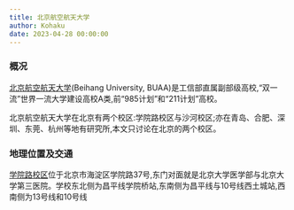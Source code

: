 ```yaml
---
title: 北京航空航天大学
author: Kohaku
date: 2023-04-28 00:00:00
---
```


### 概况

[北京航空航天大学](https://buaa.edu.cn)(Beihang University, BUAA)是工信部直属副部级高校,“双一流”世界一流大学建设高校A类,前“985计划”和“211计划”高校。

北京航空航天大学在北京有两个校区:学院路校区与沙河校区;亦在青岛、合肥、深圳、东莞、杭州等地有研究所,本文只讨论在北京的两个校区。

### 地理位置及交通

[学院路校区](https://amap.com/place/B000A830XU)位于北京市海淀区学院路37号,东门对面就是北京大学医学部与北京大学第三医院。学校东北侧为昌平线学院桥站,东南侧为昌平线与10号线西土城站,西南侧为13号线和10号线